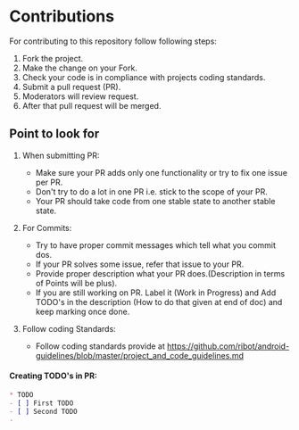 # Contributions

For contributing to this repository follow following steps:

1. Fork the project.
2. Make the change on your Fork.
3. Check your code is in compliance with projects coding standards.
3. Submit a pull request (PR).
4. Moderators will review request.
5. After that pull request will be merged.

## Point to look for
1. When submitting PR:
    * Make sure your PR adds only one functionality or try to fix one issue per PR.
    * Don't try to do a lot in one PR i.e. stick to the scope of your PR.
    * Your PR should take code from one stable state to another stable state.

2. For Commits:
    * Try to have proper commit messages which tell what you commit dos.
    * If your PR solves some issue, refer that issue to your PR.
    * Provide proper description what your PR does.(Description in terms of Points will be plus).
    * If you are still working on PR. Label it (Work in Progress) and Add TODO's in the description (How to do that given at end of doc) and keep marking once done.

3. Follow coding Standards:
    * Follow coding standards provide at https://github.com/ribot/android-guidelines/blob/master/project_and_code_guidelines.md


#### Creating TODO's in PR:

```Markdown
* TODO
- [ ] First TODO
- [ ] Second TODO
- 
``` 
